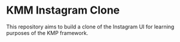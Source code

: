 # KMM Instagram Clone

This repository aims to build a clone of the Instagram UI for learning purposes of the KMP framework.